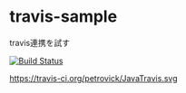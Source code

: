 travis-sample
=============

travis連携を試す

[![Build Status](https://travis-ci.org/eiryu/travis-sample.png?branch=master)](https://travis-ci.org/eiryu/travis-sample)

https://travis-ci.org/petrovick/JavaTravis.svg
